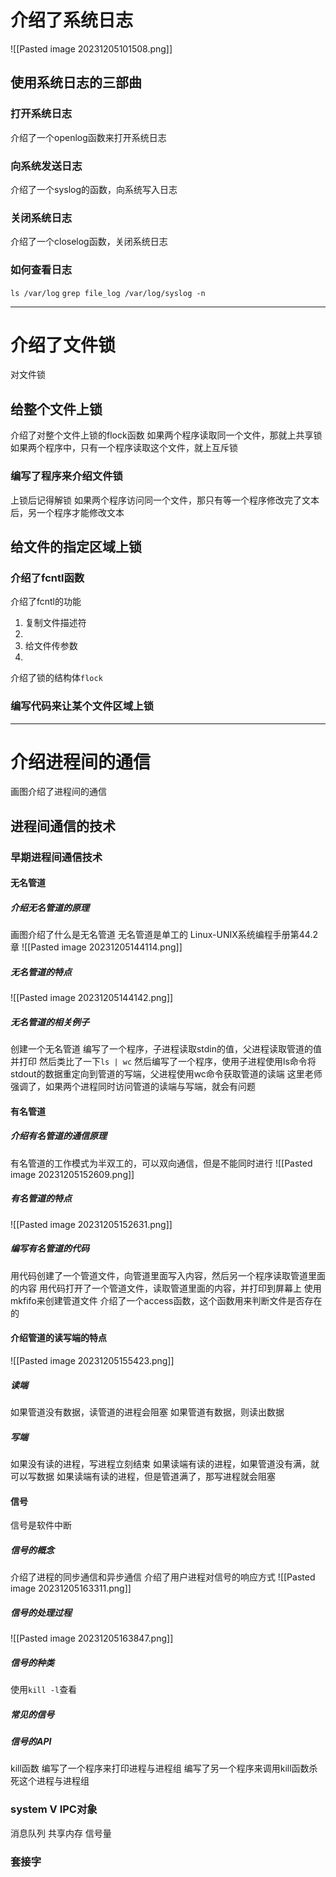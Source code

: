 # 介绍了系统日志
![[Pasted image 20231205101508.png]]
## 使用系统日志的三部曲
### 打开系统日志
介绍了一个openlog函数来打开系统日志
### 向系统发送日志
介绍了一个syslog的函数，向系统写入日志
### 关闭系统日志
介绍了一个closelog函数，关闭系统日志
### 如何查看日志
`ls /var/log`
`grep file_log /var/log/syslog -n`

---
# 介绍了文件锁
对文件锁
## 给整个文件上锁
介绍了对整个文件上锁的flock函数
	如果两个程序读取同一个文件，那就上共享锁
	如果两个程序中，只有一个程序读取这个文件，就上互斥锁
### 编写了程序来介绍文件锁
上锁后记得解锁
如果两个程序访问同一个文件，那只有等一个程序修改完了文本后，另一个程序才能修改文本
## 给文件的指定区域上锁
### 介绍了fcntl函数
介绍了fcntl的功能
1. 复制文件描述符
2. 
3. 给文件传参数
4. 
介绍了锁的结构体`flock`
### 编写代码来让某个文件区域上锁


---
# 介绍进程间的通信
画图介绍了进程间的通信
## 进程间通信的技术
### 早期进程间通信技术
#### 无名管道
##### 介绍无名管道的原理
画图介绍了什么是无名管道
无名管道是单工的
Linux-UNIX系统编程手册第44.2章
![[Pasted image 20231205144114.png]]
##### 无名管道的特点
![[Pasted image 20231205144142.png]]
##### 无名管道的相关例子
创建一个无名管道
编写了一个程序，子进程读取stdin的值，父进程读取管道的值并打印
然后类比了一下`ls | wc`
然后编写了一个程序，使用子进程使用ls命令将stdout的数据重定向到管道的写端，父进程使用wc命令获取管道的读端
这里老师强调了，如果两个进程同时访问管道的读端与写端，就会有问题
#### 有名管道
##### 介绍有名管道的通信原理
有名管道的工作模式为半双工的，可以双向通信，但是不能同时进行
![[Pasted image 20231205152609.png]]
##### 有名管道的特点
![[Pasted image 20231205152631.png]]
##### 编写有名管道的代码
用代码创建了一个管道文件，向管道里面写入内容，然后另一个程序读取管道里面的内容
用代码打开了一个管道文件，读取管道里面的内容，并打印到屏幕上
使用mkfifo来创建管道文件
介绍了一个access函数，这个函数用来判断文件是否存在的
#### 介绍管道的读写端的特点
![[Pasted image 20231205155423.png]]
##### 读端
如果管道没有数据，读管道的进程会阻塞
如果管道有数据，则读出数据
##### 写端
如果没有读的进程，写进程立刻结束
如果读端有读的进程，如果管道没有满，就可以写数据
如果读端有读的进程，但是管道满了，那写进程就会阻塞
#### 信号
信号是软件中断
##### 信号的概念
介绍了进程的同步通信和异步通信
介绍了用户进程对信号的响应方式
![[Pasted image 20231205163311.png]]
##### 信号的处理过程
![[Pasted image 20231205163847.png]]
##### 信号的种类
使用`kill -l`查看
##### 常见的信号
##### 信号的API
kill函数
编写了一个程序来打印进程与进程组
编写了另一个程序来调用kill函数杀死这个进程与进程组
### system V IPC对象
消息队列
共享内存
信号量
### 套接字
